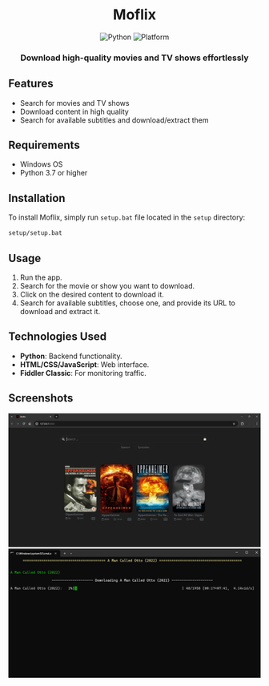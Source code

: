<div align="center">

# Moflix

![Python](https://img.shields.io/badge/python-%3E%3D3.7-blue)
![Platform](https://img.shields.io/badge/platform-Windows-blue)

### Download high-quality movies and TV shows effortlessly

</div>


## Features
- Search for movies and TV shows
- Download content in high quality
- Search for available subtitles and download/extract them

## Requirements
- Windows OS
- Python 3.7 or higher

## Installation
To install Moflix, simply run `setup.bat` file located in the `setup` directory:
```bash
setup/setup.bat
```

## Usage
1. Run the app.
2. Search for the movie or show you want to download.
3. Click on the desired content to download it.
3. Search for available subtitles, choose one, and provide its URL to download and extract it.

## Technologies Used
- **Python**: Backend functionality.
- **HTML/CSS/JavaScript**: Web interface.
- **Fiddler Classic**: For monitoring traffic.

## Screenshots

![Moflix Interface](./assets/screenshot-1.png)
![Moflix Interface](./assets/screenshot-2.png)